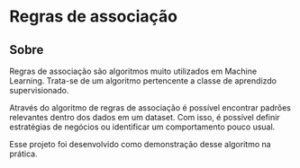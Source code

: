 
<h1>Regras de associação</h1>
<h2 id = 'description'> Sobre</h2>

Regras de associação são algoritmos muito utilizados em Machine Learning. Trata-se de um algoritmo pertencente a classe de aprendizdo supervisionado.<br> 

Através do algoritmo de regras de associação é possível encontrar padrões relevantes dentro dos dados em um dataset. Com isso, é possível definir estratégias de negócios ou identificar um comportamento pouco usual. 

Esse projeto foi desenvolvido como demonstração desse algoritmo na prática. 

